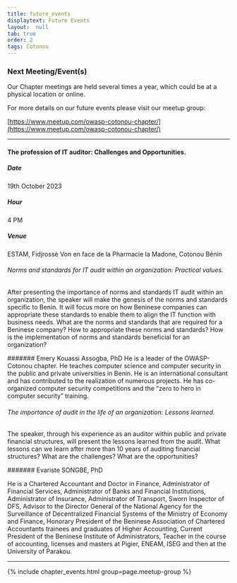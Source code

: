 ```yaml
---
title: future_events
displaytext: Future Events
layout:  null
tab: true
order: 2
tags: Cotonou
---
```



### Next Meeting/Event(s)
Our Chapter meetings are held several times a year, which could be at a physical location or online.

For more details on our future events please visit our meetup group:

[https://www.meetup.com/owasp-cotonou-chapter/](https://www.meetup.com/owasp-cotonou-chapter/)

---
#### The profession of IT auditor: Challenges and Opportunities.

##### Date
19th October 2023
##### Hour
4 PM 
##### Venue 
ESTAM, Fidjrossè Von en face de la Pharmacie la Madone, Cotonou Bénin

###### Norms and standards for IT audit  within an organization: Practical values.
After presenting the importance of norms and standards IT audit within an organization, the speaker will make the genesis of the norms and standards specific to Benin. It will focus more on how Beninese companies can appropriate these standards to enable them to align the IT function with business needs. What are the norms and standards that are required for a Beninese company? How to appropriate these norms and standards? How is the implementation of norms and standards beneficial for an organization?

####### Emery Kouassi Assogba, PhD 
He is a leader of the OWASP-Cotonou chapter. He teaches computer science and computer security in the public and private universities in Benin. He is an international consultant and has contributed to the realization of numerous projects. He has co-organized computer security competitions and the “zero to hero in computer security” training.

###### The importance of audit in the life of an organization: Lessons learned.
The speaker, through his experience as an auditor within public and private financial structures, will present the lessons learned from the audit. What lessons can we learn after more than 10 years of auditing financial structures? What are the challenges? What are the opportunities?

####### Evariste SONGBE, PhD

He is a Chartered Accountant and Doctor in Finance, Administrator of Financial Services, Administrator of Banks and Financial Institutions, Administrator of Insurance, Administrator of Transport, Sworn Inspector of DFS, Advisor to the Director General of the National Agency for the Surveillance of Decentralized Financial Systems of the Ministry of Economy and Finance, Honorary President of the Beninese Association of Chartered Accountants trainees and graduates of Higher Accounting,
Current President of the Beninese Institute of Administrators, Teacher in the course of accounting, licenses and masters at Pigier, ENEAM, ISEG and then at the University of Parakou.

---

{% include chapter_events.html group=page.meetup-group %}




